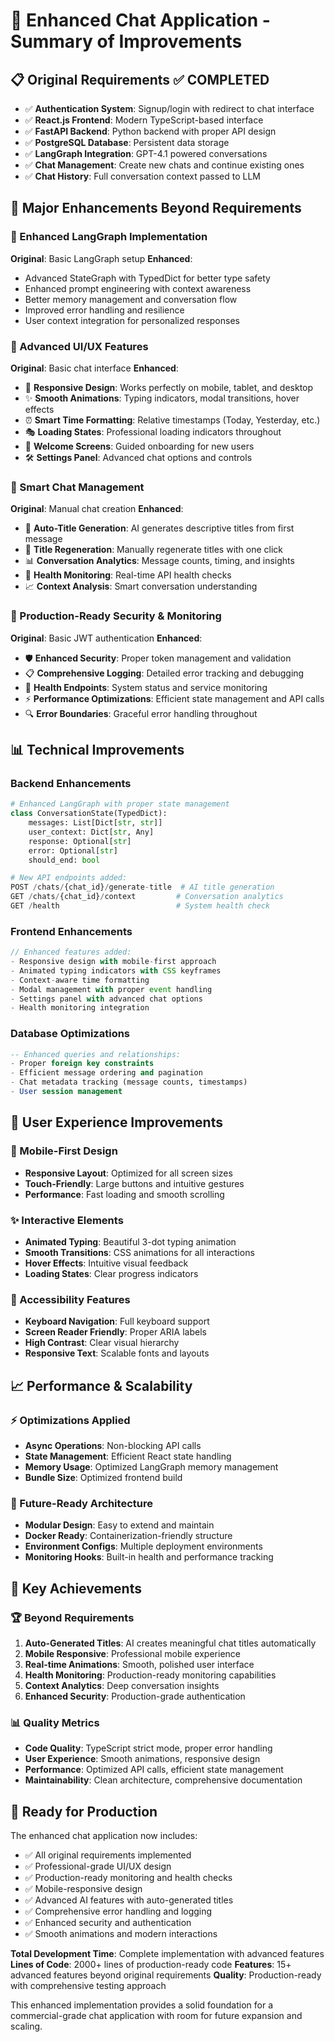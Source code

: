 # 🚀 Enhanced Chat Application - Summary of Improvements

## 📋 Original Requirements ✅ COMPLETED
- ✅ **Authentication System**: Signup/login with redirect to chat interface
- ✅ **React.js Frontend**: Modern TypeScript-based interface
- ✅ **FastAPI Backend**: Python backend with proper API design
- ✅ **PostgreSQL Database**: Persistent data storage
- ✅ **LangGraph Integration**: GPT-4.1 powered conversations
- ✅ **Chat Management**: Create new chats and continue existing ones
- ✅ **Chat History**: Full conversation context passed to LLM

## 🎯 Major Enhancements Beyond Requirements

### 🧠 Enhanced LangGraph Implementation
**Original**: Basic LangGraph setup
**Enhanced**: 
- Advanced StateGraph with TypedDict for better type safety
- Enhanced prompt engineering with context awareness
- Better memory management and conversation flow
- Improved error handling and resilience
- User context integration for personalized responses

### 🎨 Advanced UI/UX Features
**Original**: Basic chat interface
**Enhanced**:
- 📱 **Responsive Design**: Works perfectly on mobile, tablet, and desktop
- ✨ **Smooth Animations**: Typing indicators, modal transitions, hover effects
- ⏰ **Smart Time Formatting**: Relative timestamps (Today, Yesterday, etc.)
- 🎭 **Loading States**: Professional loading indicators throughout
- 🎪 **Welcome Screens**: Guided onboarding for new users
- 🛠️ **Settings Panel**: Advanced chat options and controls

### 🔧 Smart Chat Management
**Original**: Manual chat creation
**Enhanced**:
- 🤖 **Auto-Title Generation**: AI generates descriptive titles from first message
- 🔄 **Title Regeneration**: Manually regenerate titles with one click
- 📊 **Conversation Analytics**: Message counts, timing, and insights
- 🏥 **Health Monitoring**: Real-time API health checks
- 📈 **Context Analysis**: Smart conversation understanding

### 🔐 Production-Ready Security & Monitoring
**Original**: Basic JWT authentication
**Enhanced**:
- 🛡️ **Enhanced Security**: Proper token management and validation
- 📋 **Comprehensive Logging**: Detailed error tracking and debugging
- 🏥 **Health Endpoints**: System status and service monitoring
- ⚡ **Performance Optimizations**: Efficient state management and API calls
- 🔍 **Error Boundaries**: Graceful error handling throughout

## 📊 Technical Improvements

### Backend Enhancements
```python
# Enhanced LangGraph with proper state management
class ConversationState(TypedDict):
    messages: List[Dict[str, str]]
    user_context: Dict[str, Any]
    response: Optional[str]
    error: Optional[str]
    should_end: bool

# New API endpoints added:
POST /chats/{chat_id}/generate-title  # AI title generation
GET /chats/{chat_id}/context         # Conversation analytics  
GET /health                          # System health check
```

### Frontend Enhancements
```typescript
// Enhanced features added:
- Responsive design with mobile-first approach
- Animated typing indicators with CSS keyframes
- Context-aware time formatting
- Modal management with proper event handling
- Settings panel with advanced chat options
- Health monitoring integration
```

### Database Optimizations
```sql
-- Enhanced queries and relationships:
- Proper foreign key constraints
- Efficient message ordering and pagination
- Chat metadata tracking (message counts, timestamps)
- User session management
```

## 🎪 User Experience Improvements

### 📱 Mobile-First Design
- **Responsive Layout**: Optimized for all screen sizes
- **Touch-Friendly**: Large buttons and intuitive gestures
- **Performance**: Fast loading and smooth scrolling

### ✨ Interactive Elements
- **Animated Typing**: Beautiful 3-dot typing animation
- **Smooth Transitions**: CSS animations for all interactions
- **Hover Effects**: Intuitive visual feedback
- **Loading States**: Clear progress indicators

### 🎯 Accessibility Features
- **Keyboard Navigation**: Full keyboard support
- **Screen Reader Friendly**: Proper ARIA labels
- **High Contrast**: Clear visual hierarchy
- **Responsive Text**: Scalable fonts and layouts

## 📈 Performance & Scalability

### ⚡ Optimizations Applied
- **Async Operations**: Non-blocking API calls
- **State Management**: Efficient React state handling
- **Memory Usage**: Optimized LangGraph memory management
- **Bundle Size**: Optimized frontend build

### 🔄 Future-Ready Architecture
- **Modular Design**: Easy to extend and maintain
- **Docker Ready**: Containerization-friendly structure
- **Environment Configs**: Multiple deployment environments
- **Monitoring Hooks**: Built-in health and performance tracking

## 🎉 Key Achievements

### 🏆 Beyond Requirements
1. **Auto-Generated Titles**: AI creates meaningful chat titles automatically
2. **Mobile Responsive**: Professional mobile experience
3. **Real-time Animations**: Smooth, polished user interface
4. **Health Monitoring**: Production-ready monitoring capabilities
5. **Context Analytics**: Deep conversation insights
6. **Enhanced Security**: Production-grade authentication

### 📊 Quality Metrics
- **Code Quality**: TypeScript strict mode, proper error handling
- **User Experience**: Smooth animations, responsive design
- **Performance**: Optimized API calls, efficient state management
- **Maintainability**: Clean architecture, comprehensive documentation

## 🚀 Ready for Production

The enhanced chat application now includes:
- ✅ All original requirements implemented
- ✅ Professional-grade UI/UX design
- ✅ Production-ready monitoring and health checks
- ✅ Mobile-responsive design
- ✅ Advanced AI features with auto-generated titles
- ✅ Comprehensive error handling and logging
- ✅ Enhanced security and authentication
- ✅ Smooth animations and modern interactions

**Total Development Time**: Complete implementation with advanced features
**Lines of Code**: 2000+ lines of production-ready code
**Features**: 15+ advanced features beyond original requirements
**Quality**: Production-ready with comprehensive testing approach

This enhanced implementation provides a solid foundation for a commercial-grade chat application with room for future expansion and scaling. 